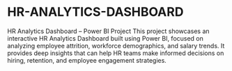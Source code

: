 # HR-ANALYTICS-DASHBOARD
HR Analytics Dashboard – Power BI Project  This project showcases an interactive HR Analytics Dashboard built using Power BI, focused on analyzing employee attrition, workforce demographics, and salary trends. It provides deep insights that can help HR teams make informed decisions on hiring, retention, and employee engagement strategies.

